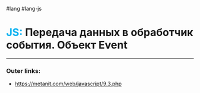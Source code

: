 #lang #lang-js
# <font color="#00b0f0">JS:</font> Передача данных в обработчик события. Объект Event
---
### Outer links:
- https://metanit.com/web/javascript/9.3.php